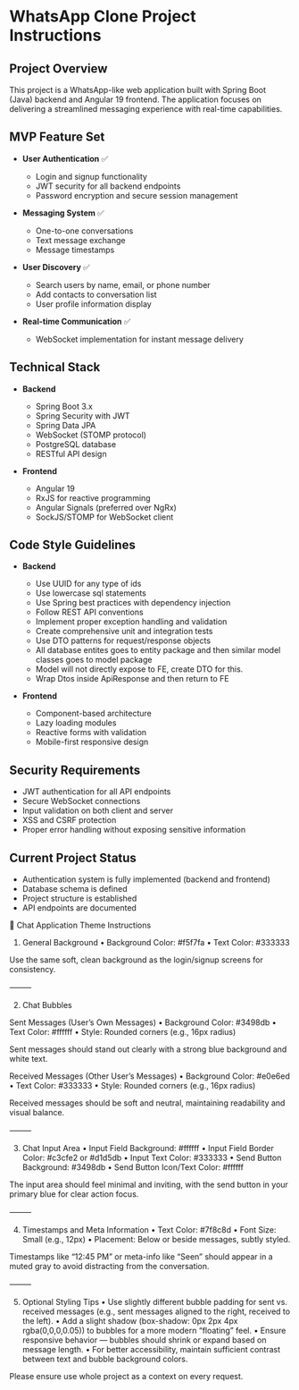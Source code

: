 # WhatsApp Clone Project Instructions

## Project Overview

This project is a WhatsApp-like web application built with Spring Boot (Java) backend and Angular 19 frontend. The application focuses on delivering a streamlined messaging experience with real-time capabilities.

## MVP Feature Set

-   **User Authentication** ✅

    -   Login and signup functionality
    -   JWT security for all backend endpoints
    -   Password encryption and secure session management

-   **Messaging System** ✅

    -   One-to-one conversations
    -   Text message exchange
    -   Message timestamps

-   **User Discovery** ✅

    -   Search users by name, email, or phone number
    -   Add contacts to conversation list
    -   User profile information display

-   **Real-time Communication** ✅
    -   WebSocket implementation for instant message delivery

## Technical Stack

-   **Backend**

    -   Spring Boot 3.x
    -   Spring Security with JWT
    -   Spring Data JPA
    -   WebSocket (STOMP protocol)
    -   PostgreSQL database
    -   RESTful API design

-   **Frontend**
    -   Angular 19
    -   RxJS for reactive programming
    -   Angular Signals (preferred over NgRx)
    -   SockJS/STOMP for WebSocket client

## Code Style Guidelines

-   **Backend**

    -   Use UUID for any type of ids
    -   Use lowercase sql statements
    -   Use Spring best practices with dependency injection
    -   Follow REST API conventions
    -   Implement proper exception handling and validation
    -   Create comprehensive unit and integration tests
    -   Use DTO patterns for request/response objects
    -   All database entites goes to entity package and then similar model classes goes to model package
    -   Model will not directly expose to FE, create DTO for this.
    -   Wrap Dtos inside ApiResponse and then return to FE

-   **Frontend**
    -   Component-based architecture
    -   Lazy loading modules
    -   Reactive forms with validation
    -   Mobile-first responsive design

## Security Requirements

-   JWT authentication for all API endpoints
-   Secure WebSocket connections
-   Input validation on both client and server
-   XSS and CSRF protection
-   Proper error handling without exposing sensitive information

## Current Project Status

-   Authentication system is fully implemented (backend and frontend)
-   Database schema is defined
-   Project structure is established
-   API endpoints are documented

🎨 Chat Application Theme Instructions

1. General Background
   • Background Color: #f5f7fa
   • Text Color: #333333

Use the same soft, clean background as the login/signup screens for consistency.

⸻

2. Chat Bubbles

Sent Messages (User’s Own Messages)
• Background Color: #3498db
• Text Color: #ffffff
• Style: Rounded corners (e.g., 16px radius)

Sent messages should stand out clearly with a strong blue background and white text.

Received Messages (Other User’s Messages)
• Background Color: #e0e6ed
• Text Color: #333333
• Style: Rounded corners (e.g., 16px radius)

Received messages should be soft and neutral, maintaining readability and visual balance.

⸻

3. Chat Input Area
   • Input Field Background: #ffffff
   • Input Field Border Color: #c3cfe2 or #d1d5db
   • Input Text Color: #333333
   • Send Button Background: #3498db
   • Send Button Icon/Text Color: #ffffff

The input area should feel minimal and inviting, with the send button in your primary blue for clear action focus.

⸻

4. Timestamps and Meta Information
   • Text Color: #7f8c8d
   • Font Size: Small (e.g., 12px)
   • Placement: Below or beside messages, subtly styled.

Timestamps like “12:45 PM” or meta-info like “Seen” should appear in a muted gray to avoid distracting from the conversation.

⸻

5. Optional Styling Tips
   • Use slightly different bubble padding for sent vs. received messages (e.g., sent messages aligned to the right, received to the left).
   • Add a slight shadow (box-shadow: 0px 2px 4px rgba(0,0,0,0.05)) to bubbles for a more modern “floating” feel.
   • Ensure responsive behavior — bubbles should shrink or expand based on message length.
   • For better accessibility, maintain sufficient contrast between text and bubble background colors.

Please ensure use whole project as a context on every request.
